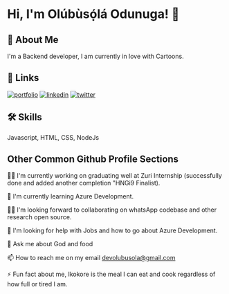
# Hi, I'm Olúbùsọ́lá Odunuga! 👋


## 🚀 About Me
I'm a Backend developer, I am currently in love with Cartoons.



## 🔗 Links
[![portfolio](https://img.shields.io/badge/my_portfolio-000?style=for-the-badge&logo=ko-fi&logoColor=white)](https://replit.com/@the-Olubusola/Portfolio-website)
[![linkedin](https://img.shields.io/badge/linkedin-0A66C2?style=for-the-badge&logo=linkedin&logoColor=white)](https://www.linkedin.com/in/olubusola-odunuga-644786186/)
[![twitter](https://img.shields.io/badge/twitter-1DA1F2?style=for-the-badge&logo=twitter&logoColor=white)](https://twitter.com/Olubusolamitee)


## 🛠 Skills
Javascript, HTML, CSS, NodeJs


## Other Common Github Profile Sections
👩‍💻 I'm currently working on graduating well at Zuri Internship (successfully done and added another completion "HNGi9 Finalist).

🧠 I'm currently learning Azure Development.

👯‍♀️ I'm looking forward to collaborating on whatsApp codebase and other research open source.

🤔 I'm looking for help with Jobs and how to go about Azure Development.

💬 Ask me about God and food

📫 How to reach me on my email devolubusola@gmail.com

⚡️ Fun fact about me, Ikokore is the meal I can eat and cook regardless of how full or tired I am.

